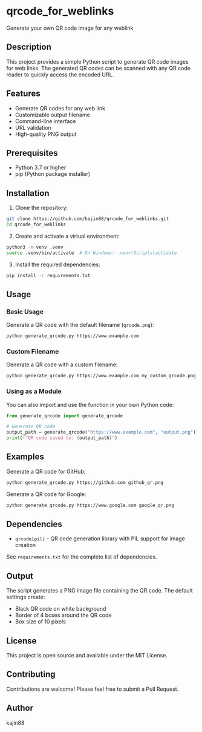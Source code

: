 # qrcode_for_weblinks
Generate your own QR code image for any weblink

## Description
This project provides a simple Python script to generate QR code images for web links. The generated QR codes can be scanned with any QR code reader to quickly access the encoded URL.

## Features
- Generate QR codes for any web link
- Customizable output filename
- Command-line interface
- URL validation
- High-quality PNG output

## Prerequisites
- Python 3.7 or higher
- pip (Python package installer)

## Installation

1. Clone the repository:
```bash
git clone https://github.com/kajin88/qrcode_for_weblinks.git
cd qrcode_for_weblinks
```

2. Create and activate a virtual environment:
```bash
python3 -m venv .venv
source .venv/bin/activate  # On Windows: .venv\Scripts\activate
```

3. Install the required dependencies:
```bash
pip install -r requirements.txt
```

## Usage

### Basic Usage
Generate a QR code with the default filename (`qrcode.png`):
```bash
python generate_qrcode.py https://www.example.com
```

### Custom Filename
Generate a QR code with a custom filename:
```bash
python generate_qrcode.py https://www.example.com my_custom_qrcode.png
```

### Using as a Module
You can also import and use the function in your own Python code:
```python
from generate_qrcode import generate_qrcode

# Generate QR code
output_path = generate_qrcode("https://www.example.com", "output.png")
print(f"QR code saved to: {output_path}")
```

## Examples

Generate a QR code for GitHub:
```bash
python generate_qrcode.py https://github.com github_qr.png
```

Generate a QR code for Google:
```bash
python generate_qrcode.py https://www.google.com google_qr.png
```

## Dependencies
- `qrcode[pil]` - QR code generation library with PIL support for image creation

See `requirements.txt` for the complete list of dependencies.

## Output
The script generates a PNG image file containing the QR code. The default settings create:
- Black QR code on white background
- Border of 4 boxes around the QR code
- Box size of 10 pixels

## License
This project is open source and available under the MIT License.

## Contributing
Contributions are welcome! Please feel free to submit a Pull Request.

## Author
kajin88
